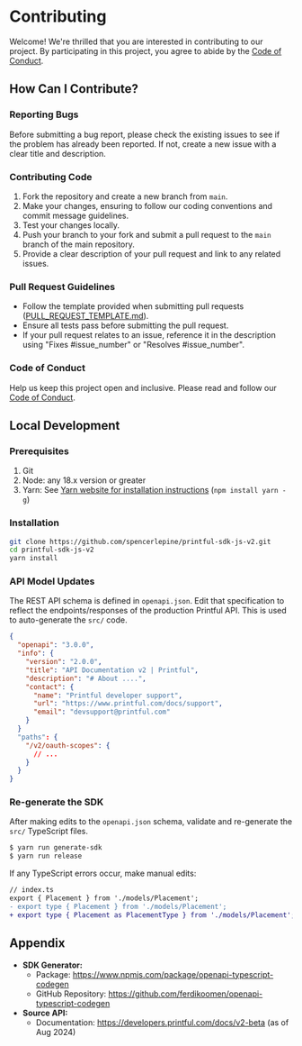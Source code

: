 # Contributing

Welcome! We're thrilled that you are interested in contributing to our project. By participating in this project, you agree to abide by the [Code of Conduct](./CODE_OF_CONDUCT.md).

## How Can I Contribute?

### Reporting Bugs

Before submitting a bug report, please check the existing issues to see if the problem has already been reported. If not, create a new issue with a clear title and description.

### Contributing Code

1. Fork the repository and create a new branch from `main`.
2. Make your changes, ensuring to follow our coding conventions and commit message guidelines.
3. Test your changes locally.
4. Push your branch to your fork and submit a pull request to the `main` branch of the main repository.
5. Provide a clear description of your pull request and link to any related issues.

### Pull Request Guidelines

- Follow the template provided when submitting pull requests ([PULL_REQUEST_TEMPLATE.md](./.github/PULL_REQUEST_TEMPLATE.md)).
- Ensure all tests pass before submitting the pull request.
- If your pull request relates to an issue, reference it in the description using "Fixes #issue_number" or "Resolves #issue_number".

### Code of Conduct

Help us keep this project open and inclusive. Please read and follow our [Code of Conduct](./CODE_OF_CONDUCT.md).

## Local Development

### Prerequisites

1. Git
1. Node: any 18.x version or greater
1. Yarn: See [Yarn website for installation instructions](https://yarnpkg.com/lang/en/docs/install/) (`npm install yarn -g`)

### Installation

```sh
git clone https://github.com/spencerlepine/printful-sdk-js-v2.git
cd printful-sdk-js-v2
yarn install
```

### API Model Updates

The REST API schema is defined in `openapi.json`. Edit that specification to reflect the endpoints/responses of the production Printful API. This is used to auto-generate the
`src/` code.

```json
{
  "openapi": "3.0.0",
  "info": {
    "version": "2.0.0",
    "title": "API Documentation v2 | Printful",
    "description": "# About ....",
    "contact": {
      "name": "Printful developer support",
      "url": "https://www.printful.com/docs/support",
      "email": "devsupport@printful.com"
    }
  }
  "paths": {
    "/v2/oauth-scopes": {
      // ...
    }
  }
}
```

### Re-generate the SDK

After making edits to the `openapi.json` schema, validate and re-generate the `src/` TypeScript files.

```sh
$ yarn run generate-sdk
$ yarn run release
```

If any TypeScript errors occur, make manual edits:

```diff
// index.ts
export { Placement } from './models/Placement';
- export type { Placement } from './models/Placement';
+ export type { Placement as PlacementType } from './models/Placement';
```

## Appendix

- **SDK Generator:**
  - Package: https://www.npmjs.com/package/openapi-typescript-codegen
  - GitHub Repository: https://github.com/ferdikoomen/openapi-typescript-codegen
- **Source API:**
  - Documentation: https://developers.printful.com/docs/v2-beta (as of Aug 2024)
